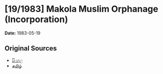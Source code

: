 # [19/1983] Makola Muslim Orphanage (Incorporation)

**Date:** 1983-05-19

## Original Sources

- [සිංහල](https://documents.gov.lk/view/acts/1983/5/19-1983_S.pdf)
- [தமிழ்](https://documents.gov.lk/view/acts/1983/5/19-1983_T.pdf)
